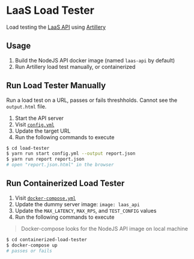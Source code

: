 # LaaS Load Tester

Load testing the [LaaS API](https://github.com/spencerlepine/laas-api) using [Artillery](https://github.com/artilleryio/artillery)

## Usage
1. Build the NodeJS API docker image (named `laas-api` by default)
2. Run Artillery load test manually, or containerized

## Run Load Tester Manually
Run a load test on a URL, passes or fails threshholds. Cannot see the `output.html` file.

1. Start the API server
2. Visit [`config.yml`](./load-tester/config.yml)
3. Update the target URL
4. Run the following commands to execute

```sh
$ cd load-tester
$ yarn run start config.yml --output report.json
$ yarn run report report.json
# open "report.json.html" in the browser
```

## Run Containerized Load Tester
1. Visit [`docker-compose.yml`](./containerized-load-tester/docker-compose.yml)
2. Update the dummy server image: `image: laas_api`
3. Update the `MAX_LATENCY`, `MAX_RPS`, and `TEST_CONFIG` values
4. Run the following commands to execute

> Docker-compose looks for the NodeJS API image on local machine

```sh
$ cd containerized-load-tester
$ docker-compose up
# passes or fails
```